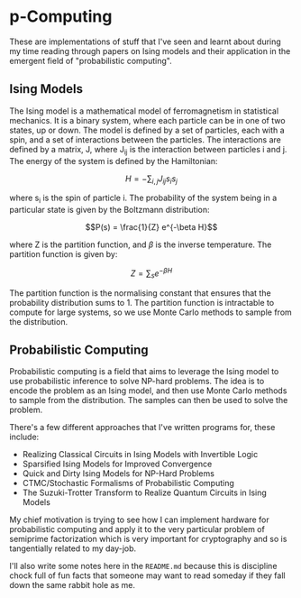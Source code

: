 # p-Computing

These are implementations of stuff that I've seen and learnt about during my time reading through papers on Ising models and their application in the emergent field of "probabilistic computing". 

## Ising Models

The Ising model is a mathematical model of ferromagnetism in statistical mechanics. It is a binary system, where each particle can be in one of two states, up or down. The model is defined by a set of particles, each with a spin, and a set of interactions between the particles. The interactions are defined by a matrix, J, where J<sub>ij</sub> is the interaction between particles i and j. The energy of the system is defined by the Hamiltonian:

$$H = -\sum_{i,j} J_{ij} s_i s_j$$

where s<sub>i</sub> is the spin of particle i. The probability of the system being in a particular state is given by the Boltzmann distribution:

$$P(s) = \frac{1}{Z} e^{-\beta H}$$

where Z is the partition function, and $\beta$ is the inverse temperature. The partition function is given by:

$$Z = \sum_s e^{-\beta H}$$

The partition function is the normalising constant that ensures that the probability distribution sums to 1. The partition function is intractable to compute for large systems, so we use Monte Carlo methods to sample from the distribution.

## Probabilistic Computing

Probabilistic computing is a field that aims to leverage the Ising model to use probabilistic inference to solve NP-hard problems. The idea is to encode the problem as an Ising model, and then use Monte Carlo methods to sample from the distribution. The samples can then be used to solve the problem.

There's a few different approaches that I've written programs for, these include:

- Realizing Classical Circuits in Ising Models with Invertible Logic
- Sparsified Ising Models for Improved Convergence
- Quick and Dirty Ising Models for NP-Hard Problems
- CTMC/Stochastic Formalisms of Probabilistic Computing
- The Suzuki-Trotter Transform to Realize Quantum Circuits in Ising Models

My chief motivation is trying to see how I can implement hardware for probabilistic computing and apply it to the very particular problem of semiprime factorization which is very important for cryptography and so is tangentially related to my day-job.

I'll also write some notes here in the `README.md` because this is discipline chock full of fun facts that someone may want to read someday if they fall down the same rabbit hole as me.